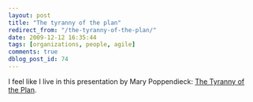 ```yaml
---
layout: post
title: "The tyranny of the plan"
redirect_from: "/the-tyranny-of-the-plan/"
date: 2009-12-12 16:35:44
tags: [organizations, people, agile]
comments: true
dblog_post_id: 74
---
```

I feel like I live in this presentation by Mary Poppendieck: [The Tyranny of the Plan](http://www.infoq.com/presentations/tyranny-of-plan).

